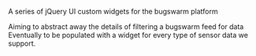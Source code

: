 A series of jQuery UI custom widgets for the bugswarm platform

Aiming to abstract away the details of filtering a bugswarm feed for data
Eventually to be populated with a widget for every type of sensor data we support.
